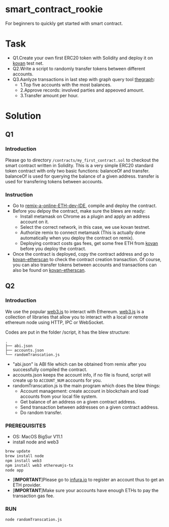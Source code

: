# smart_contract_rookie
For beginners to quickly get started with smart contract.

# Task
- Q1.Create your own first ERC20 token with Solidity and deploy it on [kovan](https://kovan.etherscan.io/) test net.
- Q2.Write a script to randomly transfer tokens between different accounts.
- Q3.Aanlyze transactions in last step with graph query tool [thegraph](https://thegraph.com/docs/):
	- 1.Top five accounts with the most balances.
	- 2.Approve records: involved parties and appeoved amount.
	- 3.Transfer amount per hour.

# Solution
## Q1
### Introduction
Please go to directory `/contracts/my_first_contract.sol` to checkout the smart contract written in Solidity. This is a very simple ERC20 standard token contract with only two basic functions: balanceOf and transfer. balanceOf is used for querying the balance of a given address. transfer is used for transfering tokens between accounts.
### Instruction
- Go to [remix-a-online-ETH-dev-IDE](https://remix.ethereum.org/), compile and deploy the contract.
- Before you delpoy the contract, make sure the blews are ready:
	- Install metamask on Chrome as a plugin and apply an address account on it.
	- Select the correct network, in this case, we use kovan testnet.
	- Authorize remix to connect metamask (This is actually done automatically when you deploy the contract on remix).
	- Deploying contract costs gas fees, get some free ETH from [kovan](https://kovan.etherscan.io/) before you deploy the contract.
- Once the contract is deployed, copy the contract address and go to [kovan-etherscan](https://kovan.etherscan.io/) to check the contract creation transaction. Of course, you can also transfer tokens between accounts and transactions can also be found on [kovan-etherscan](https://kovan.etherscan.io/).

## Q2
### Introduction
We use the popular [web3.js](https://web3js.readthedocs.io/en/v1.3.4/) to interact with Ethereum. [web3.js](https://web3js.readthedocs.io/en/v1.3.4/) is a collection of libraries that allow you to interact with a local or remote ethereum node using HTTP, IPC or WebSocket.

Codes are put in the folder /script, it has the blew structure:

```shell
.
├── abi.json
├── accounts.json
└── randomTranscation.js
```

- "abi.json" is ABI file which can be obtained from remix after you successfully compiled the contract.
- accounts.json keeps the account info, if no file is found, script will create up to `ACCOUNT_NUM` accounts for you. 
- randomTranscation.js is the main program which does the blew things:
	- Account management: create account in blockchain and load accounts from your local file system.  
	- Get balance of an address on a given contract address.
	- Send transaction between addresses on a given contract address.
	- Do random transfer.

### PREREQUISITES
- OS: MacOS BigSur V11.1
- install node and web3
```sh
brew update
brew install node
npm install web3
npm install web3 ethereumjs-tx
node app
```
- [**IMPORTANT**]Please go to [infura.io](https://infura.io/) to register an account thus to get an ETH provider. 
- [**IMPORTANT**]Make sure your accounts have enough ETHs to pay the transaction gas fee.

### RUN
```sh
node randomTranscation.js
```





